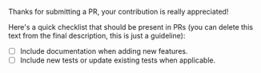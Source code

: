 Thanks for submitting a PR, your contribution is really appreciated!

Here's a quick checklist that should be present in PRs (you can delete this text from the final description, this is just a guideline):

- [ ] Include documentation when adding new features.
- [ ] Include new tests or update existing tests when applicable.

